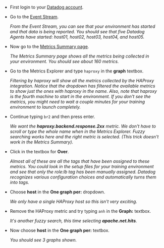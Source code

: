 * First login to your <a href="https://app.datadoghq.com" target="_datadog">Datadog account</a>.

* Go to the <a href="https://app.datadoghq.com/event/stream" target="_datadog">Event Stream</a>.
  
  *From the Event Stream, you can see that your environment has started and that data is being reported. You should see that five Datadog Agents have started: host01, host02, host03, host04, and host05.*

* Now go to the <a href="https://app.datadoghq.com/metric/summary" target="_datadog">Metrics Summary page</a>.
  
  *The Metrics Summary page shows all the metrics being collected in your environment. You should see about 160 metrics.*

* Go to the Metrics Explorer and type <code>haproxy</code> in the **graph** textbox.

  *Filtering by haproxy will show all the metrics collected by the HAProxy integration.  Notice that the dropdown has filtered the available metrics to show just the ones with haproxy in the name. Also, note that haproxy is the fourth machine to start in the environment. If you don't see the metrics, you might need to wait a couple minutes for your training environment to launch completely.*

* Continue typing <code>br2</code> and then press enter.

  *We want the **haproxy.backend.response.2xx** metric. We don't have to scroll or type the whole name when in the Metrics Explorer. Fuzzy searching works here and the right metric is selected. (This trick doesn't work in the Metrics Summary).*

* Click in the textbox for **Over**.

  *Almost all of these are all the tags that have been assigned to these metrics. You could look in the setup files for your training environment and see that only the role:lb tag has been manually assigned. Datadog recognizes various configuration choices and automatically turns them into tags.*

* Choose **host** in the **One graph per:** dropdown.

  *We only have a single HAProxy host so this isn't very exciting.*

* Remove the HAProxy metric and try typing <code>anh</code> in the **Graph:** textbox.

  *It's another fuzzy search, this time selecting **apache.net.hits**.*

* Now choose **host** in the **One graph per:** textbox.

  *You should see 3 graphs shown.*
